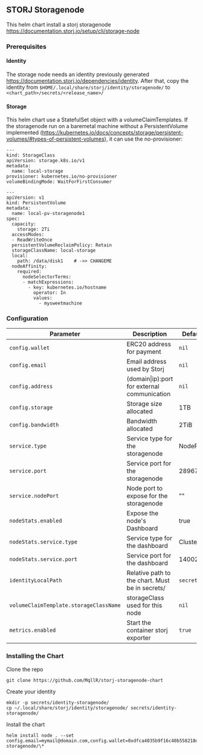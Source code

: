 ## STORJ Storagenode

This helm chart install a storj storagenode https://documentation.storj.io/setup/cli/storage-node

### Prerequisites

#### Identity

The storage node needs an identity previously generated https://documentation.storj.io/dependencies/identity. After that, copy the identity from `$HOME/.local/share/storj/identity/storagenode/` to `<chart_path>/secrets/<release_name>/`

#### Storage

This helm chart use a StatefulSet object with a volumeClaimTemplates. If the storagenode run on a baremetal machine without a PersistentVolume implemented (https://kubernetes.io/docs/concepts/storage/persistent-volumes/#types-of-persistent-volumes), it can use the no-provisioner:

```
---
kind: StorageClass
apiVersion: storage.k8s.io/v1
metadata:
  name: local-storage
provisioner: kubernetes.io/no-provisioner
volumeBindingMode: WaitForFirstConsumer

---
apiVersion: v1
kind: PersistentVolume
metadata:
  name: local-pv-storagenode1
spec:
  capacity:
    storage: 2Ti
  accessModes:
  - ReadWriteOnce
  persistentVolumeReclaimPolicy: Retain
  storageClassName: local-storage
  local:
    path: /data/disk1    # ->> CHANGEME
  nodeAffinity:
    required:
      nodeSelectorTerms:
      - matchExpressions:
        - key: kubernetes.io/hostname
          operator: In
          values:
            - mysweetmachine
```

### Configuration

Parameter | Description | Default | Required
--- | --- | --- | ---
`config.wallet` | ERC20 address for payment  | `nil` | yes
`config.email` | Email address used by Storj  | `nil` | yes
`config.address` | (domain\|ip):port for external communication | `nil` | yes
`config.storage` | Storage size allocated  | 1TB | no
`config.bandwidth` | Bandwidth allocated  | 2TiB | no
`service.type` | Service type for the storagenode | NodePort | no
`service.port` | Service port for the storagenode | 28967 | no
`service.nodePort` | Node port to expose for the storagenode | "" | no
`nodeStats.enabled` | Expose the node's Dashboard | true | no
`nodeStats.service.type` | Service type for the dashboard | ClusterIP | no
`nodeStats.service.port` | Service port for the dashboard | 14002 | no
`identityLocalPath` | Relative path to the chart. Must be in secrets/ | `secrets/*` | no
`volumeClaimTemplate.storageClassName` | storageClass used for this node | `nil` | no
`metrics.enabled` | Start the container storj exporter | `true` | no

### Installing the Chart

Clone the repo

```
git clone https://github.com/MqllR/storj-storagenode-chart
```

Create your identity

```
mkdir -p secrets/identity-storagenode/
cp ~/.local/share/storj/identity/storagenode/ secrets/identity-storagenode/
```

Install the chart

```
helm install node . --set config.email=mymail@domain.com,config.wallet=0xdfca4035b9f16c40b558218d1bedc08590fe28d4,config.address=mydomain.net:28967,identityLocalPath=secrets/identity-storagenode/\*
```
